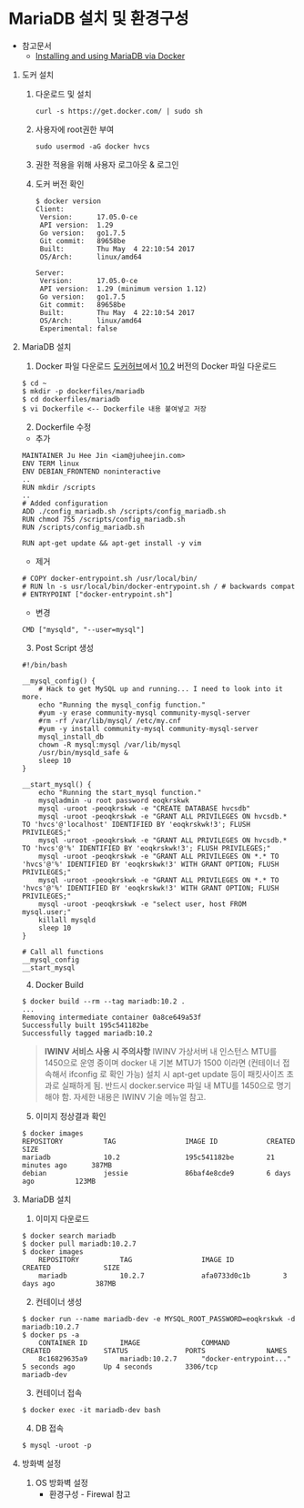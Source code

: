 # MariaDB 설치 및 환경구성

* 참고문서
    * [Installing and using MariaDB via Docker](https://mariadb.com/kb/en/mariadb/installing-and-using-mariadb-via-docker/)
    
    
1. 도커 설치
    1) 다운로드 및 설치
       ```
       curl -s https://get.docker.com/ | sudo sh
       ```

    2) 사용자에 root권한 부여
       ```
       sudo usermod -aG docker hvcs
       ```

    3) 권한 적용을 위해 사용자 로그아웃 & 로그인

    4) 도커 버전 확인
        ```
        $ docker version
        Client:
         Version:      17.05.0-ce
         API version:  1.29
         Go version:   go1.7.5
         Git commit:   89658be
         Built:        Thu May  4 22:10:54 2017
         OS/Arch:      linux/amd64
    
        Server:
         Version:      17.05.0-ce
         API version:  1.29 (minimum version 1.12)
         Go version:   go1.7.5
         Git commit:   89658be
         Built:        Thu May  4 22:10:54 2017
         OS/Arch:      linux/amd64
         Experimental: false
        ```
        
2. MariaDB 설치
    1) Docker 파일 다운로드
    [도커허브](https://hub.docker.com/_/mariadb/)에서 [10.2](https://github.com/docker-library/mariadb/blob/bcf4518ad93834454bcca8029444231bc044afa3/10.2/Dockerfile) 버전의 Docker 파일 다운로드
    ```
    $ cd ~
    $ mkdir -p dockerfiles/mariadb
    $ cd dockerfiles/mariadb
    $ vi Dockerfile <-- Dockerfile 내용 붙여넣고 저장
    ```
    2) Dockerfile 수정
    - 추가
    ``` 
    MAINTAINER Ju Hee Jin <iam@juheejin.com>
    ENV TERM linux
    ENV DEBIAN_FRONTEND noninteractive
    ..
    RUN mkdir /scripts
    ..
    # Added configuration
    ADD ./config_mariadb.sh /scripts/config_mariadb.sh
    RUN chmod 755 /scripts/config_mariadb.sh
    RUN /scripts/config_mariadb.sh
    
    RUN apt-get update && apt-get install -y vim
    ```
    
    - 제거
    ```
    # COPY docker-entrypoint.sh /usr/local/bin/
    # RUN ln -s usr/local/bin/docker-entrypoint.sh / # backwards compat
    # ENTRYPOINT ["docker-entrypoint.sh"]
    ```
    
    - 변경
    ```
    CMD ["mysqld", "--user=mysql"]
    ```
        
    3) Post Script 생성
    ```
    #!/bin/bash
    
    __mysql_config() {
        # Hack to get MySQL up and running... I need to look into it more.
        echo "Running the mysql_config function."
        #yum -y erase community-mysql community-mysql-server
        #rm -rf /var/lib/mysql/ /etc/my.cnf
        #yum -y install community-mysql community-mysql-server
        mysql_install_db
        chown -R mysql:mysql /var/lib/mysql
        /usr/bin/mysqld_safe &
        sleep 10
    }
    
    __start_mysql() {
        echo "Running the start_mysql function."
        mysqladmin -u root password eoqkrskwk
        mysql -uroot -peoqkrskwk -e "CREATE DATABASE hvcsdb"
        mysql -uroot -peoqkrskwk -e "GRANT ALL PRIVILEGES ON hvcsdb.* TO 'hvcs'@'localhost' IDENTIFIED BY 'eoqkrskwk!3'; FLUSH PRIVILEGES;"
        mysql -uroot -peoqkrskwk -e "GRANT ALL PRIVILEGES ON hvcsdb.* TO 'hvcs'@'%' IDENTIFIED BY 'eoqkrskwk!3'; FLUSH PRIVILEGES;"
        mysql -uroot -peoqkrskwk -e "GRANT ALL PRIVILEGES ON *.* TO 'hvcs'@'%' IDENTIFIED BY 'eoqkrskwk!3' WITH GRANT OPTION; FLUSH PRIVILEGES;"
        mysql -uroot -peoqkrskwk -e "GRANT ALL PRIVILEGES ON *.* TO 'hvcs'@'%' IDENTIFIED BY 'eoqkrskwk!3' WITH GRANT OPTION; FLUSH PRIVILEGES;"
        mysql -uroot -peoqkrskwk -e "select user, host FROM mysql.user;"
        killall mysqld
        sleep 10
    }
    
    # Call all functions
    __mysql_config
    __start_mysql
    
    ```
    
    4) Docker Build
    ```
    $ docker build --rm --tag mariadb:10.2 .
    ...
    Removing intermediate container 0a8ce649a53f
    Successfully built 195c541182be
    Successfully tagged mariadb:10.2
    ```
    >**IWINV 서비스 사용 시 주의사항**
    IWINV 가상서버 내 인스턴스 MTU를 1450으로 운영 중이며 docker 내 기본 MTU가 1500 이라면
    (컨테이너 접속해서 ifconfig 로 확인 가능) 설치 시 apt-get update 등이 패킷사이즈 초과로 
    실패하게 됨. 반드시 docker.service 파일 내 MTU를 1450으로 명기 해야 함. 
    자세한 내용은 IWINV 기술 메뉴얼 참고.

    5) 이미지 정상결과 확인
    ```
    $ docker images
    REPOSITORY          TAG                 IMAGE ID            CREATED             SIZE
    mariadb             10.2                195c541182be        21 minutes ago      387MB
    debian              jessie              86baf4e8cde9        6 days ago          123MB
    ```
    
3. MariaDB 설치
    1) 이미지 다운로드
    ```
    $ docker search mariadb
    $ docker pull mariadb:10.2.7
    $ docker images
        REPOSITORY          TAG                 IMAGE ID            CREATED             SIZE
        mariadb             10.2.7              afa0733d0c1b        3 days ago          387MB
    ```
    
    2) 컨테이너 생성
    ```
    $ docker run --name mariadb-dev -e MYSQL_ROOT_PASSWORD=eoqkrskwk -d mariadb:10.2.7
    $ docker ps -a
        CONTAINER ID        IMAGE               COMMAND                  CREATED             STATUS              PORTS               NAMES
        8c16829635a9        mariadb:10.2.7      "docker-entrypoint..."   5 seconds ago       Up 4 seconds        3306/tcp            mariadb-dev
    
    ```
    
    3) 컨테이너 접속
    ```
    $ docker exec -it mariadb-dev bash
    ```
    
    4) DB 접속
    ```
    $ mysql -uroot -p
    
    ``` 
        
3. 방화벽 설정
    1) OS 방화벽 설정
        * 환경구성 - Firewal 참고
    




